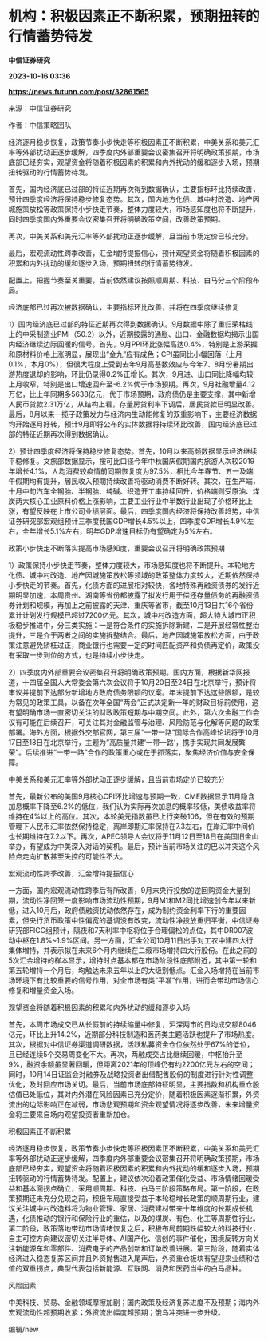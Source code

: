# 机构：积极因素正不断积累，预期扭转的行情蓄势待发
**中信证券研究**

**2023-10-16 03:36**

**https://news.futunn.com/post/32861565**

来源：中信证券研究

作者：中信策略团队

经济逐月稳步恢复，政策节奏小步快走等积极因素正不断积累，中美关系和美元汇率等外部扰动正逐步缓解，四季度内外部重要会议密集召开将明确政策预期，市场底部已经夯实，观望资金将随着积极因素的积累和内外扰动的缓和逐步入场，预期扭转驱动的行情蓄势待发。

首先，国内经济底已过部的特征近期再次得到数据确认，主要指标环比持续改善，预计四季度经济将保持稳步修复态势。其次，国内地方化债、城中村改造、地产因城施策放松等政策保持小步快走节奏，整体力度较大，市场感知度也将不断提升，同时四季度国内外重要会议密集召开将明确政策空间，改善政策预期。

再次，中美关系和美元汇率等外部扰动正逐步缓解，且当前市场定价已较充分。

最后，宏观流动性跨季改善，汇金增持提振信心，预计观望资金将随着积极因素的积累和内外扰动的缓和逐步入场，预期扭转的行情蓄势待发。

配置上，把握节奏至关重要，当前依然建议按照顺周期、科技、白马分三个阶段布局。

经济底部已过再次被数据确认，主要指标环比改善，并将在四季度继续修复

1）国内经济底已过部的特征近期再次得到数据确认。9月数据中除了重归荣枯线上的中采制造业PMI（50.2）以外，近期披露的通胀、出口、金融数据均揭示出国内经济继续边际回暖的信号。首先，9月PPI环比涨幅高达0.4%，特别是上游采掘和原材料价格上涨明显，展现出“金九”应有成色；CPI虽同比小幅回落（上月0.1%，本月0%），但很大程度上受到去年9月高基数效应与今年7、8月份暑期出游热度退却的影响，环比仍录得0.2%正增长。其次，9月进、出口同比降幅均较上月收窄，特别是出口增速回升至-6.2%优于市场预期。再次，9月社融增量4.12万亿，比上年同期多5638亿元，优于市场预期，政府债仍是主要支撑，其中新增人民币贷款2.31万亿，从结构上看，存量房贷利率下调后，居民贷款已明显改善。最后，8月以来一揽子政策发力与经济内生动能修复的双重影响下，主要经济数据均开始逐月好转，预计9月即将公布的实体数据将持续环比改善，国内经济底已过部的特征近期再次得到数据确认。

2）预计四季度经济将保持稳步修复态势。首先，10月以来高频数据显示经济继续平稳修复。文旅部数据显示，按可比口径今年中秋国庆假期国内旅游人次较2019年增长4.1%，人均消费较疫情前同期恢复度为97.5%，相比今年春节、五一及端午假期均有提升，居民收入预期持续改善将驱动消费不断好转。其次，在生产端，十月中旬汽车全钢胎、半钢胎、纯碱、织造开工率持续回升，价格端则受原油、煤炭两大核心工业原料价格上涨影响，主要工业行业中半数行业出现了价格环比上涨，有望反映在上市公司业绩层面。最后，四季度国内经济将保持改善趋势，中信证券研究部宏观组预计三季度我国GDP增长4.5%以上，四季度GDP增长4.9%左右，全年增长5.1%左右，明年GDP增速目标仍有望确定为5%左右。

政策小步快走不断落实提高市场感知度，重要会议召开将明确政策预期

1）政策保持小步快走节奏，整体力度较大，市场感知度也将不断提升。本轮地方化债、城中村改造、地产因城施策放松等领域的政策整体力度较大，近期依然保持小步快走的节奏。首先，化债方面的进展相对较快，各地特殊再融资债券的发行近期明显加速，本周贵州、湖南等省份都披露了拟发行用于偿还存量债务的再融资债券计划和规模，再加上之前披露的天津、重庆等省市，截至10月13日共16个省份累计计划发行规模已超过7200亿元。其次，城中村改造方面，超大特大城市正积极稳步推进中，分三类实施：一是符合条件的实施拆除新建，二是开展经常性整治提升，三是介于两者之间的实施拆整结合。最后，地产因城施策放松方面，由于政策注意避免矫枉过正，商业银行也需要一定的时间匹配资产和负债再定价，政策没有采取一步到位的方式，也是持续小步快走。

2）四季度内外部重要会议密集召开将明确政策预期。国内方面，根据新华网报道，十四届全国人大常委会第六次会议将于10月20日至24日在北京举行，预计将审议并提前下达部分新增地方政府债务限额的议案。年末提前下达这些限额，是较为常见的政策工具，以备在次年全国“两会”正式决定新一年的财政目标前使用，这有望明确市场一直密切关注的财政政策短期与中期空间。此外，第六次金融工作会议有可能在后续召开，可关注其对金融监管与治理、风险防范与化解等问题的政策部署。海外方面，根据外交部官网，第三届“一带一路”国际合作高峰论坛将于10月17日至18日在北京举行，主题为“高质量共建‘一带一路’，携手实现共同发展繁荣”。后续推进“一带一路”合作的政策重心或在于抓落实，聚焦经济价值与安全保障。

中美关系和美元汇率等外部扰动正逐步缓解，且当前市场定价已较充分

首先，最新公布的美国9月核心CPI环比增速与预期一致，CME数据显示11月隐含加息概率下降至6.2%的低位，我们认为实际再次加息的概率较低，美债收益率将维持在4%以上的高位。其次，本轮美元指数虽已上行突破106，但在有效的预期管理下人民币汇率依然保持稳定，离岸即期汇率保持在7.3左右，在岸汇率中间价也长期维持在7.2以下。再次，APEC领导人会议将于11月12日至18日在美国旧金山举办，有望成为中美深入对话的契机。最后，预计当前市场关注的巴以冲突这个风险点走向扩散甚至失控的可能性不大。

宏观流动性跨季改善，汇金增持提振信心

一方面，国内宏观流动性跨季后有所改善，9月末央行投放的逆回购资金大量到期，流动性净回笼一度影响市场流动性预期，9月M1和M2同比增速创今年以来新低，进入10月后，政府债融资扰动依然存在，成为制约资金利率下行的重要因素，但央行货币政策中性偏宽的基调没有改变，流动性净投放重归平衡，中信证券研究部FICC组预计，隔夜和7天利率中枢将位于合理偏松的点位，其中DR007波动中枢在1.8%~1.9%区间。另一方面，汇金公司10月11日出手对工农中建四大行集体增持，并表示拟在未来6个月内继续在二级市场增持四大行股份。在此之前的5次汇金增持的样本显示，增持时点基本都在市场阶段性底部附近，其中第一轮和第五轮增持一个月后，均触达未来五年以上的大级别低点。汇金入场增持在当前市场环境下有比较重要的信号作用，对全市场有类“平准”作用，进而会带动市场信心修复和增量资金入场。

观望资金将随着积极因素的积累和内外扰动的缓和逐步入场

首先，本周市场成交已从长假前的持续缩量中修复，沪深两市的日均成交额8046亿元，环比上升14.2%，近期部分科技制造和医药类主题活跃也提升了市场热度。其次，根据对中信证券渠道调研数据，活跃私募资金仓位依然处于67%的低位，且已经连续5个交易周变化不大。再次，两融成交占比继续回暖，中枢抬升至9%，融资余额虽显著回暖，但距离2021年的顶峰仍有约2200亿元左右的空间；同时，10月14日证监会对融券及战略投资者出借配售股份的制度进行针对性调整优化，及时回应市场关切。最后，当前市场底部特征明显，主要指数和机构重仓股估值已处低位，其对内外潜在风险因素已充分定价，随着积极因素逐渐积累，外资流出的边际影响正在减弱，市场悲观预期和资金观望情况将逐步改善，未来增量资金将主要来自场内观望投资者重新加仓。

积极因素正不断积累

经济逐月稳步恢复，政策节奏小步快走等积极因素正不断积累，中美关系和美元汇率等外部扰动正逐步缓解，四季度内外部重要会议密集召开将明确政策预期，市场底部已经夯实，观望资金将随着积极因素的积累和内外扰动的缓和逐步入场，预期扭转驱动的行情蓄势待发。配置上，建议依次沿着政策催化受益、市场情绪回暖受益和基本面拐点确立，采用顺周期、科技、白马三阶段策略布局。第一阶段，在政策预期还未充分兑现之前，积极布局直接受益于本轮稳增长政策的顺周期行业，建议关注城中村改造料将为物业管理、家居、消费建材带来十年维度的长期成长机遇，化债推动的银行和保险行业的重估，以及的煤炭、有色、化工等周期性行业。第二阶段，政策落地带动市场情绪恢复之后，积极布局前期跌幅较大的科技行业，自主可控方向建议密切关注半导体、AI国产化、信创的事件催化，困境反转方向关注新能源车和零部件、消费电子的产品创新和订单改善进展。第三阶段，随着实体经济进入稳态复苏区间并且外资抛售进入尾声后，外资重仓板块有望迎来业绩和估值的双重拐点，典型代表包括新能源、互联网、消费和医药当中的白马品种。

风险因素

中美科技、贸易、金融领域摩擦加剧；国内政策及经济复苏进度不及预期；海内外宏观流动性超预期收紧；外资流出幅度超预期；俄乌冲突进一步升级。

编辑/new